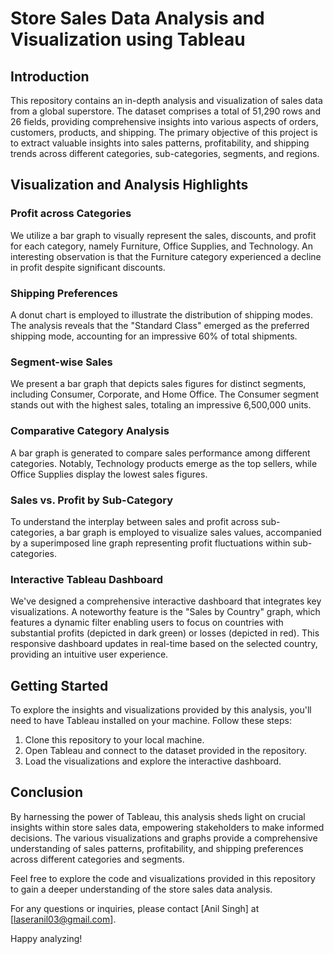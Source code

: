 # Store Sales Data Analysis and Visualization using Tableau

## Introduction

This repository contains an in-depth analysis and visualization of sales data from a global superstore. The dataset comprises a total of 51,290 rows and 26 fields, providing comprehensive insights into various aspects of orders, customers, products, and shipping. The primary objective of this project is to extract valuable insights into sales patterns, profitability, and shipping trends across different categories, sub-categories, segments, and regions.

## Visualization and Analysis Highlights

### Profit across Categories

We utilize a bar graph to visually represent the sales, discounts, and profit for each category, namely Furniture, Office Supplies, and Technology. An interesting observation is that the Furniture category experienced a decline in profit despite significant discounts.

### Shipping Preferences

A donut chart is employed to illustrate the distribution of shipping modes. The analysis reveals that the "Standard Class" emerged as the preferred shipping mode, accounting for an impressive 60% of total shipments.

### Segment-wise Sales

We present a bar graph that depicts sales figures for distinct segments, including Consumer, Corporate, and Home Office. The Consumer segment stands out with the highest sales, totaling an impressive 6,500,000 units.

### Comparative Category Analysis

A bar graph is generated to compare sales performance among different categories. Notably, Technology products emerge as the top sellers, while Office Supplies display the lowest sales figures.

### Sales vs. Profit by Sub-Category

To understand the interplay between sales and profit across sub-categories, a bar graph is employed to visualize sales values, accompanied by a superimposed line graph representing profit fluctuations within sub-categories.

### Interactive Tableau Dashboard

We've designed a comprehensive interactive dashboard that integrates key visualizations. A noteworthy feature is the "Sales by Country" graph, which features a dynamic filter enabling users to focus on countries with substantial profits (depicted in dark green) or losses (depicted in red). This responsive dashboard updates in real-time based on the selected country, providing an intuitive user experience.

## Getting Started

To explore the insights and visualizations provided by this analysis, you'll need to have Tableau installed on your machine. Follow these steps:

1. Clone this repository to your local machine.
2. Open Tableau and connect to the dataset provided in the repository.
3. Load the visualizations and explore the interactive dashboard.

## Conclusion

By harnessing the power of Tableau, this analysis sheds light on crucial insights within store sales data, empowering stakeholders to make informed decisions. The various visualizations and graphs provide a comprehensive understanding of sales patterns, profitability, and shipping preferences across different categories and segments.

Feel free to explore the code and visualizations provided in this repository to gain a deeper understanding of the store sales data analysis.

For any questions or inquiries, please contact [Anil Singh] at [laseranil03@gmail.com].

Happy analyzing!

